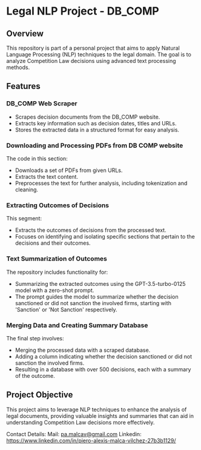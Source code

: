 # Legal NLP Project - DB_COMP

## Overview

This repository is part of a personal project that aims to apply Natural Language Processing (NLP) techniques to the legal domain. The goal is to analyze Competition Law decisions using advanced text processing methods.

## Features

### DB_COMP Web Scraper
- Scrapes decision documents from the DB_COMP website.
- Extracts key information such as decision dates, titles and URLs.
- Stores the extracted data in a structured format for easy analysis.

### Downloading and Processing PDFs from DB COMP website

The code in this section:
- Downloads a set of PDFs from given URLs.
- Extracts the text content.
- Preprocesses the text for further analysis, including tokenization and cleaning.

### Extracting Outcomes of Decisions

This segment:
- Extracts the outcomes of decisions from the processed text.
- Focuses on identifying and isolating specific sections that pertain to the decisions and their outcomes.

### Text Summarization of Outcomes

The repository includes functionality for:
- Summarizing the extracted outcomes using the GPT-3.5-turbo-0125 model with a zero-shot prompt.
- The prompt guides the model to summarize whether the decision sanctioned or did not sanction the involved firms, starting with 'Sanction' or 'Not Sanction' respectively.

### Merging Data and Creating Summary Database

The final step involves:
- Merging the processed data with a scraped database.
- Adding a column indicating whether the decision sanctioned or did not sanction the involved firms.
- Resulting in a database with over 500 decisions, each with a summary of the outcome.

## Project Objective

This project aims to leverage NLP techniques to enhance the analysis of legal documents, providing valuable insights and summaries that can aid in understanding Competition Law decisions more effectively.

Contact Details:
Mail: pa.malcav@gmail.com
Linkedin: https://www.linkedin.com/in/piero-alexis-malca-vilchez-27b3b1129/ 
